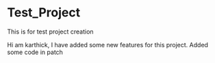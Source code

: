 # Test_Project
This is for test project creation

Hi am karthick, I have added some new features for this project.
Added some code in patch
